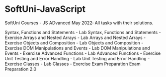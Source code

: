 # SoftUni-JavaScript
SoftUni Courses - JS ADvanced May 2022: All tasks with their solutions.

Syntax, Functions and Statements - Lab
Syntax, Functions and Statements - Exercise
Arrays and Nested Arrays - Lab
Arrays and Nested Arrays - Exercise
Objects and Composition - Lab
Objects and Composition - Exercise
DOM Manipulations and Events - Lab
DOM Manipulations and Events - Exercise
Advanced Functions - Lab
Advanced Functions - Exercise
Unit Testing and Error Handling - Lab
Unit Testing and Error Handling - Exercise
Classes - Lab
Classes - Exercise
Exam Preparation
Exam Preparation 2.0
